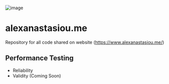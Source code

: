 ![image](https://am3pap003files.storage.live.com/y4meZ4fCe--C1xZTBodS7bLKnw2QPkc5MER7iCsitKLakYBol_5qOO9CU5_q0lvnYRP1G2PG5FNLD7CxSehw_LOtKqpxD3pVx-WV3XOXnDM_uBWJzLkRnK-GCWChsoVdase36qFS4d-bD5GA5KRztcX5RSASvSng7Mjze0Uzc-6cbGLqzmcBm07ahHWV8-N2Ej0?width=4373&height=1823&cropmode=none)



# alexanastasiou.me
Repository for all code shared on website (https://www.alexanastasiou.me/)



## Performance Testing
- Reliability
- Validity (Coming Soon)

